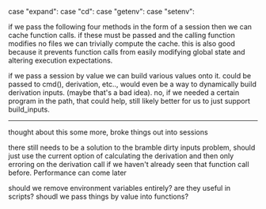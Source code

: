 case "expand":
case "cd":
case "getenv":
case "setenv":

if we pass the following four methods in the form of a session then we can cache function calls. if these must be passed and the calling function modifies no files we can trivially compute the cache. this is also good because it prevents function calls from easily modifying global state and altering execution expectations.

if we pass a session by value we can build various values onto it. could be passed to cmd(), derivation, etc.., would even be a way to dynamically build derivation inputs. (maybe that's a bad idea). no, if we needed a certain program in the path, that could help, still likely better for us to just support build_inputs.

----

thought about this some more, broke things out into sessions

there still needs to be a solution to the bramble dirty inputs problem, should just use the current option of calculating the derivation and then only erroring on the derivation call if we haven't already seen that function call before. Performance can come later

should we remove environment variables entirely? are they useful in scripts?
shoudl we pass things by value into functions?
